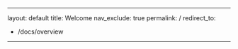 
---
layout: default
title: Welcome
nav_exclude: true
permalink: /
redirect_to: 
- /docs/overview
---

